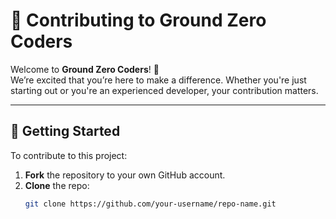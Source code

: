# 🤝 Contributing to Ground Zero Coders

Welcome to **Ground Zero Coders**! 🎉  
We’re excited that you’re here to make a difference. Whether you're just starting out or you're an experienced developer, your contribution matters.

---

## 🚀 Getting Started

To contribute to this project:

1. **Fork** the repository to your own GitHub account.
2. **Clone** the repo:
   ```bash
   git clone https://github.com/your-username/repo-name.git
